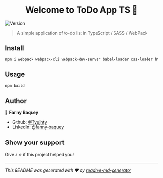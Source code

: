 <h1 align="center">Welcome to ToDo App TS 👋</h1>
<p>
  <img alt="Version" src="https://img.shields.io/badge/version-(0.0.1)-blue.svg?cacheSeconds=2592000" />
</p>

> A simple application of to-do list in TypeScript / SASS / WebPack

## Install

```sh
npm i webpack webpack-cli webpack-dev-server babel-loader css-loader html-webpack-plugin style-loader sass-loader sass ts-loader
```

## Usage

```sh
npm build
```

## Author

👤 **Fanny Baquey**

* Github: [@Tyujhty](https://github.com/Tyujhty)
* LinkedIn: [@fanny-baquey](https://linkedin.com/in/fanny-baquey)

## Show your support

Give a ⭐️ if this project helped you!

***
_This README was generated with ❤️ by [readme-md-generator](https://github.com/kefranabg/readme-md-generator)_